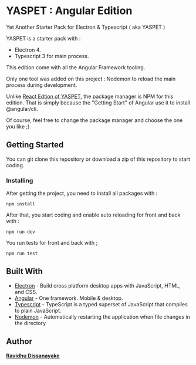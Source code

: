 # YASPET : Angular Edition

Yet Another Starter Pack for Electron & Typescript ( aka YASPET ) 

YASPET is a starter pack with :

- Electron 4.
- Typescript 3 for main process.

This edition come with all the Angular Framework tooling. 

Only one tool was added on this project : Nodemon to reload the main process during development.

Unlike [React Edtion of YASPET](https://github.com/ravidhu/yaspet-react), the package manager is NPM for this edition. That is simply because the "Getting Start" of Angular use it to install @angular/cli.

Of course, feel free to change the package manager and choose the one you like ;) 

## Getting Started

You can git clone this repository or download a zip of this repository to start coding.

### Installing

After getting the project, you need to install all packages with :

`npm install`

After that, you start coding and enable auto reloading for front and back with :

`npm run dev`

You run tests for front and back with ;

`npm run test`

## Built With

* [Electron](https://electronjs.org/docs) - Build cross platform desktop apps with JavaScript, HTML, and CSS.
* [Angular](https://angular.io/) - One framework. Mobile & desktop.
* [Typescript](https://www.typescriptlang.org/) - TypeScript is a typed superset of JavaScript that compiles to plain JavaScript.
* [Nodemon](https://nodemon.io/) - Automatically restarting the application when file changes in the directory

## Author

**[Ravidhu Dissanayake](mailto:contact@ravidhu.com)**
